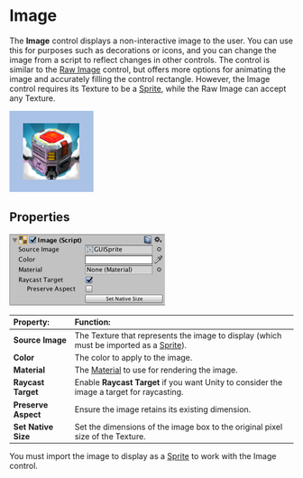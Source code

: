# Image

The **Image** control displays a non-interactive image to the user. You can use this for purposes such as decorations or
icons, and you can change the image from a script to reflect changes in other controls. The control is similar to
the [Raw Image](script-RawImage.md) control, but offers more options for animating the image and accurately filling the
control rectangle. However, the Image control requires its Texture to be
a [Sprite](https://docs.unity3d.com/Manual/class-TextureImporter.html), while the Raw Image can accept any Texture.

![An Image control](images/ImageCtrlExample.png)

## Properties

![](images/UI_ImageInspector.png)

| **Property:**       | **Function:**                                                                                                                                        |
|:--------------------|:-----------------------------------------------------------------------------------------------------------------------------------------------------|
| **Source Image**    | The Texture that represents the image to display (which must be imported as a [Sprite](https://docs.unity3d.com/Manual/class-TextureImporter.html)). |
| **Color**           | The color to apply to the image.                                                                                                                     |
| **Material**        | The [Material](https://docs.unity3d.com/Manual/class-Material.html) to use for rendering the image.                                                  |
| **Raycast Target**  | Enable **Raycast Target** if you want Unity to consider the image a target for raycasting.                                                           |
| **Preserve Aspect** | Ensure the image retains its existing dimension.                                                                                                     |
| **Set Native Size** | Set the dimensions of the image box to the original pixel size of the Texture.                                                                       |

You must import the image to display as a [Sprite](https://docs.unity3d.com/Manual/class-TextureImporter.html) to work
with the Image control.
